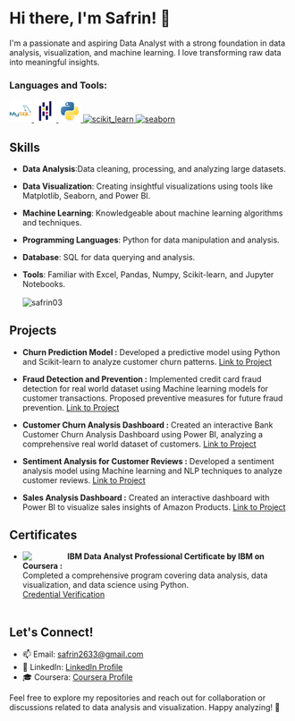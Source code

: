 # Hi there, I'm Safrin! 👋

I'm a passionate and aspiring Data Analyst with a strong foundation in data analysis, visualization, and machine learning. I love transforming raw data into meaningful insights. 


<h3 align="left">Languages and Tools:</h3>
<p align="left"> <a href="https://www.mysql.com/" target="_blank" rel="noreferrer"> <img src="https://raw.githubusercontent.com/devicons/devicon/master/icons/mysql/mysql-original-wordmark.svg" alt="mysql" width="40" height="40"/> </a> <a href="https://pandas.pydata.org/" target="_blank" rel="noreferrer"> <img src="https://raw.githubusercontent.com/devicons/devicon/2ae2a900d2f041da66e950e4d48052658d850630/icons/pandas/pandas-original.svg" alt="pandas" width="40" height="40"/> </a> <a href="https://www.python.org" target="_blank" rel="noreferrer"> <img src="https://raw.githubusercontent.com/devicons/devicon/master/icons/python/python-original.svg" alt="python" width="40" height="40"/> </a> <a href="https://scikit-learn.org/" target="_blank" rel="noreferrer"> <img src="https://upload.wikimedia.org/wikipedia/commons/0/05/Scikit_learn_logo_small.svg" alt="scikit_learn" width="40" height="40"/> </a> <a href="https://seaborn.pydata.org/" target="_blank" rel="noreferrer"> <img src="https://seaborn.pydata.org/_images/logo-mark-lightbg.svg" alt="seaborn" width="40" height="40"/> </a> </p>

## Skills
- **Data Analysis**:Data cleaning, processing, and analyzing large datasets.
- **Data Visualization**: Creating insightful visualizations using tools like Matplotlib, Seaborn, and Power BI.
- **Machine Learning**: Knowledgeable about machine learning algorithms and techniques.
- **Programming Languages**: Python for data manipulation and analysis.
- **Database**: SQL for data querying and analysis.
- **Tools**: Familiar with Excel, Pandas, Numpy, Scikit-learn, and Jupyter Notebooks.

  <p><img align="center" src="https://github-readme-stats.vercel.app/api/top-langs?username=safrin03&show_icons=true&locale=en&layout=compact" alt="safrin03" /></p>

## Projects
- **Churn Prediction Model :** Developed a predictive model using Python and Scikit-learn to analyze customer churn patterns.
  [Link to Project](https://github.com/Safrin03/Customer-Churn-Prediction)

- **Fraud Detection and Prevention :** Implemented credit card fraud detection for real world dataset using Machine learning models for customer transactions. Proposed preventive measures for future fraud prevention.
  [Link to Project](https://github.com/Safrin03/Fraud-detection-machine-learning)

- **Customer Churn Analysis Dashboard :** Created an interactive Bank Customer Churn Analysis Dashboard using Power BI, analyzing a comprehensive real world dataset of customers.
  [Link to Project](https://github.com/Safrin03/Customer-Churn-Analysis-Dashboard)

- **Sentiment Analysis for Customer Reviews :** Developed a sentiment analysis model using Machine learning and NLP techniques to analyze customer reviews.
  [Link to Project](https://github.com/Safrin03/Sentiment-Analysis-Amazon-Alexa-Reviews)

- **Sales Analysis Dashboard :** Created an interactive dashboard with Power BI to visualize sales insights of Amazon Products.
  [Link to Project](https://github.com/Safrin03/Amazon-Sales-Power-BI-Dashboard)


## Certificates
- <img src="https://images.credly.com/size/340x340/images/462503e9-d76e-47ce-b82e-1d7df909ba70/Professional_Certificate_-_Data_Analyst.png" align="left" width="80"/>

  **IBM Data Analyst Professional Certificate by IBM on Coursera :** \
Completed a comprehensive program covering data analysis, data visualization, and data science using Python.\
[Credential Verification](https://coursera.org/share/3a2a4f649391950de5ce6ccf53b38ecd)
<br>  </br>
## Let's Connect!
- 📫 Email: safrin2633@gmail.com
- 💼 LinkedIn: [LinkedIn Profile](https://www.linkedin.com/in/safrin-s)
- 🎓 Coursera: [Coursera Profile](https://www.coursera.org/user/43a014dafec3ac6462ad5ac82282ccb2)



Feel free to explore my repositories and reach out for collaboration or discussions related to data analysis and visualization. Happy analyzing! 🚀
